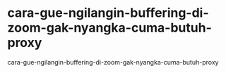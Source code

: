 # cara-gue-ngilangin-buffering-di-zoom-gak-nyangka-cuma-butuh-proxy
cara-gue-ngilangin-buffering-di-zoom-gak-nyangka-cuma-butuh-proxy

